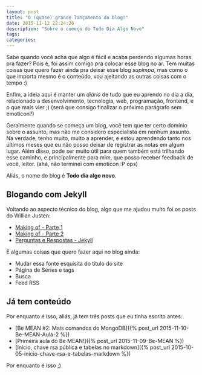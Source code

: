 ```yaml
---
layout: post
title: "O (quase) grande lançamento do blog!"
date: 2015-11-12 22:24:26
description: "Sobre o começo do Todo Dia Algo Novo"
tags:
categories:
---
```


Sabe quando você acha que algo é fácil e acaba perdendo algumas horas pra fazer? Pois é, foi assim comigo pra colocar esse blog no ar. Tem muitas coisas que quero fazer ainda pra deixar esse blog *supimpa*, mas como o que importa mesmo é o conteúdo, vou ajeitando as outras coisas com o tempo :)

Enfim, a ideia aqui é manter um *diário* de tudo que eu aprendo no dia a dia, relacionado a desenvolvimento, tecnologia, web, programação, frontend, e o que mais vier ;) (será que consigo finalizar o próximo parágrafo sem emoticon?)

Geralmente quando se começa um blog, você tem que ter certo domínio sobre o assunto, mas não me considero especialista em nenhum assunto. Na verdade, tenho muito, muito a aprender, e estou aprendendo tanto nos últimos meses que eu não posso deixar de registrar as notas em algum lugar. Além disso, pode ser muito útil para quem também está trilhando esse caminho, e principalmente para mim, que posso receber feedback de você, leitor. (ahá, não terminei com emoticon :P ops)

Aliás, o nome do blog é **Todo dia algo novo**.

## Blogando com Jekyll

Voltando ao aspecto técnico do blog, algo que me ajudou muito foi os posts do Willian Justen:

- [Making of - Parte 1](http://willianjusten.com.br/making-of-parte-1/)
- [Making of - Parte 2](http://willianjusten.com.br/making-of-parte-2/)
- [Perguntas e Respostas - Jekyll](http://willianjusten.com.br/perguntas-e-respostas-jekyll/)

E algumas coisas que quero fazer aqui no blog ainda:

- Mudar essa fonte esquisita do título do site
- Página de Séries e tags
- Busca
- Feed RSS

## Já tem conteúdo

Por enquanto é isso, aliás, já tem três posts que eu tinha escrito antes:

- [Be MEAN #2: Mais comandos do MongoDB]({% post_url 2015-11-10-Be-MEAN-Aula-2 %})
- [Primeira aula do Be MEAN!]({% post_url 2015-11-09-Be-MEAN %})
- [Início, chave rsa pública e tabelas no markdown]({% post_url 2015-10-05-inicio-chave-rsa-e-tabelas-markdown %})

Por enquanto é isso ;)

